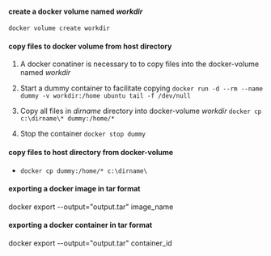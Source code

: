 #### create a docker volume named *workdir*
`docker volume create workdir`
#### copy files to docker volume from host directory
1. A docker conatiner is necessary to to copy files into the docker-volume named *workdir*

2. Start a dummy container to facilitate copying `docker run -d --rm --name dummy -v workdir:/home ubuntu tail -f /dev/null`

3. Copy all files in *dirname* directory into docker-volume *workdir* `docker cp c:\dirname\* dummy:/home/*`

4. Stop the container `docker stop dummy`

#### copy files to host directory from docker-volume
* `docker cp dummy:/home/* c:\dirname\`

#### exporting a docker image in tar format 
docker export --output="output.tar" image_name

#### exporting a docker container in tar format 
docker export --output="output.tar" container_id
